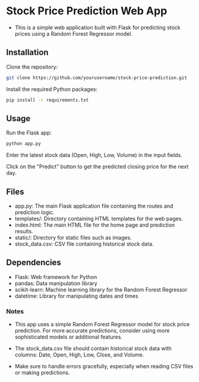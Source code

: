 # Stock Price Prediction Web App
- This is a simple web application built with Flask for predicting stock prices using a Random Forest Regressor model.

## Installation
Clone the repository:
```bash
git clone https://github.com/yourusername/stock-price-prediction.git
```
Install the required Python packages:

```bash
pip install -r requirements.txt
```
## Usage
Run the Flask app:
```bash
python app.py
```
Enter the latest stock data (Open, High, Low, Volume) in the input fields.

Click on the "Predict" button to get the predicted closing price for the next day.

## Files
- app.py: The main Flask application file containing the routes and prediction logic.
- templates/: Directory containing HTML templates for the web pages.
- index.html: The main HTML file for the home page and prediction results.
- static/: Directory for static files such as images.
- stock_data.csv: CSV file containing historical stock data.
## Dependencies
- Flask: Web framework for Python
- pandas: Data manipulation library
- scikit-learn: Machine learning library for the Random Forest Regressor
- datetime: Library for manipulating dates and times
### Notes
- This app uses a simple Random Forest Regressor model for stock price prediction. For more accurate predictions, consider using more sophisticated models or additional features.

- The stock_data.csv file should contain historical stock data with columns: Date, Open, High, Low, Close, and Volume.

- Make sure to handle errors gracefully, especially when reading CSV files or making predictions.
